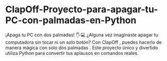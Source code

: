 # ClapOff-Proyecto-para-apagar-tu-PC-con-palmadas-en-Python
¡Apaga tu PC con dos palmadas! 🖐️💻 ¿Alguna vez imaginaste apagar tu computadora sin tocar ni un solo botón? Con ClapOff , puedes hacerlo de manera mágica con solo dos palmadas . Este proyecto único y divertido utiliza Python para convertir tus aplausos en comandos reales.
